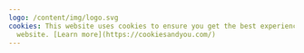 ```yaml
---
logo: /content/img/logo.svg
cookies: This website uses cookies to ensure you get the best experience on our
  website. [Learn more](https://cookiesandyou.com/)
---
```

